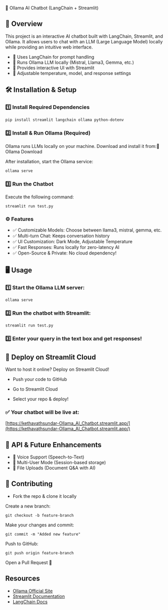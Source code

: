 🚀 Ollama AI Chatbot (LangChain + Streamlit)

## 📌 Overview

This project is an interactive AI chatbot built with LangChain, Streamlit, and Ollama. It allows users to chat with an LLM (Large Language Model) locally while providing an intuitive web interface.

- 🔹 Uses LangChain for prompt handling
- 🔹 Runs Ollama LLM locally (Mistral, Llama3, Gemma, etc.)
- 🔹 Provides interactive UI with Streamlit
- 🔹 Adjustable temperature, model, and response settings

## 🛠️ Installation & Setup

### 1️⃣ Install Required Dependencies

```bash
pip install streamlit langchain ollama python-dotenv
```

### 2️⃣ Install & Run Ollama (Required)

Ollama runs LLMs locally on your machine. Download and install it from:🔗 Ollama Download

After installation, start the Ollama service:
```
ollama serve
```
### 3️⃣ Run the Chatbot

Execute the following command:
```
streamlit run test.py
```
### ⚙️ Features

- ✅ Customizable Models: Choose between llama3, mistral, gemma, etc.
- ✅ Multi-turn Chat: Keeps conversation history
- ✅ UI Customization: Dark Mode, Adjustable Temperature
- ✅ Fast Responses: Runs locally for zero-latency AI
- ✅ Open-Source & Private: No cloud dependency!

## 🖥️ Usage

### 1️⃣ Start the Ollama LLM server:
```
ollama serve
```
### 2️⃣ Run the chatbot with Streamlit:
```
streamlit run test.py
```
### 3️⃣ Enter your query in the text box and get responses!

## 📡 Deploy on Streamlit Cloud

Want to host it online? Deploy on Streamlit Cloud!

- Push your code to GitHub

- Go to Streamlit Cloud

- Select your repo & deploy!

### ✅ Your chatbot will be live at:

[https://kethavathsundar-Ollama_AI_Chatbot.streamlit.app/](https://kethavathsundar-Ollama_AI_Chatbot.streamlit.app/)

## 📌 API & Future Enhancements

- 🔹 Voice Support (Speech-to-Text)
- 🔹 Multi-User Mode (Session-based storage)
- 🔹 File Uploads (Document Q&A with AI)

## 🤝 Contributing

- Fork the repo & clone it locally

Create a new branch:
```
git checkout -b feature-branch
```
Make your changes and commit:
```
git commit -m "Added new feature"
```
Push to GitHub:
```
git push origin feature-branch
```
Open a Pull Request 🚀


## Resources
- [Ollama Official Site](https://ollama.com/download)
- [Streamlit Documentation](https://docs.streamlit.io/)
- [LangChain Docs](https://python.langchain.com/)
